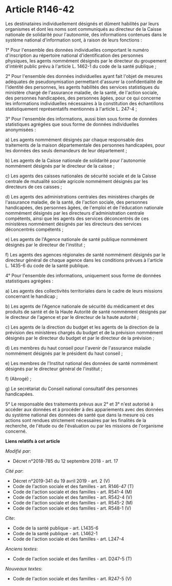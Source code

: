 # Article R146-42

Les destinataires individuellement désignés et dûment habilités par leurs organismes et dont les noms sont communiqués au
directeur de la Caisse nationale de solidarité pour l'autonomie, des informations contenues dans le système national
d'information sont, à raison de leurs fonctions :

1° Pour l'ensemble des données individuelles comportant le numéro d'inscription au répertoire national d'identification des
personnes physiques, les agents nommément désignés par le directeur du groupement d'intérêt public prévu à l'article L.
1462-1 du code de la santé publique ;

2° Pour l'ensemble des données individuelles ayant fait l'objet de mesures adéquates de pseudonymisation permettant d'assurer
la confidentialité de l'identité des personnes, les agents habilités des services statistiques du ministère chargé de
l'assurance maladie, de la santé, de l'action sociale, des personnes handicapées, des personnes âgées, pour ce qui concerne
les informations individuelles nécessaires à la constitution des échantillons statistiquement représentatifs mentionnés à
l'article L. 247-4 ;

3° Pour l'ensemble des informations, aussi bien sous forme de données statistiques agrégées que sous forme de données
individuelles anonymisées :

a) Les agents nommément désignés par chaque responsable des traitements de la maison départementale des personnes
handicapées, pour les données des seuls demandeurs de leur département ;

b) Les agents de la Caisse nationale de solidarité pour l'autonomie nommément désignés par le directeur de la caisse ;

c) Les agents des caisses nationales de sécurité sociale et de la Caisse centrale de mutualité sociale agricole nommément
désignés par les directeurs de ces caisses ;

d) Les agents des administrations centrales des ministères chargés de l'assurance maladie, de la santé, de l'action sociale,
des personnes handicapées, des personnes âgées, de l'emploi et de l'éducation nationale nommément désignés par les directeurs
d'administration centrale compétents, ainsi que les agents des services déconcentrés de ces ministères nommément désignés par
les directeurs des services déconcentrés compétents ;

e) Les agents de l'Agence nationale de santé publique nommément désignés par le directeur de l'institut ;

f) Les agents des agences régionales de santé nommément désignés par le directeur général de chaque agence dans les
conditions prévues à l'article L. 1435-6 du code de la santé publique.

4° Pour l'ensemble des informations, uniquement sous forme de données statistiques agrégées :

a) Les agents des collectivités territoriales dans le cadre de leurs missions concernant le handicap ;

b) Les agents de l'Agence nationale de sécurité du médicament et des produits de santé et de la Haute Autorité de santé
nommément désignés par le directeur de l'agence et par le directeur de la haute autorité ;

c) Les agents de la direction du budget et les agents de la direction de la prévision des ministères chargés du budget et de
la prévision nommément désignés par le directeur du budget et par le directeur de la prévision ;

d) Les membres du haut conseil pour l'avenir de l'assurance maladie nommément désignés par le président du haut conseil ;

e) Les membres de l'Institut national des données de santé nommément désignés par le directeur général de l'institut ;

f) (Abrogé) ;

g) Le secrétariat du Conseil national consultatif des personnes handicapées.

5° Le responsable des traitements prévus aux 2° et 3° n'est autorisé à accéder aux données et à procéder à des appariements
avec des données du système national des données de santé que dans la mesure où ces actions sont rendues strictement
nécessaires par les finalités de la recherche, de l'étude ou de l'évaluation ou par les missions de l'organisme concerné.

**Liens relatifs à cet article**

_Modifié par_:

  - Décret n°2018-785 du 12 septembre 2018 - art. 17

_Cité par_:

  - Décret n°2019-341 du 19 avril 2019 - art. 2 (V)
  - Code de l'action sociale et des familles - art. R146-47 (T)
  - Code de l'action sociale et des familles - art. R541-4 (M)
  - Code de l'action sociale et des familles - art. R542-4 (V)
  - Code de l'action sociale et des familles - art. R545-2 (M)
  - Code de l'action sociale et des familles - art. R548-1 (V)

_Cite_:

  - Code de la santé publique - art. L1435-6
  - Code de la santé publique - art. L1462-1
  - Code de l'action sociale et des familles - art. L247-4

_Anciens textes_:

  - Code de l'action sociale et des familles - art. D247-5 (T)

_Nouveaux textes_:

  - Code de l'action sociale et des familles - art. R247-5 (V)
